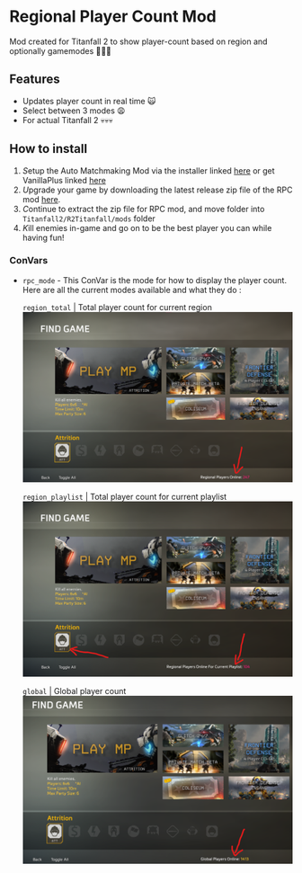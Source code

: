 # Regional Player Count Mod
Mod created for Titanfall 2 to show player-count based on region and optionally gamemodes 🥵💦💦

## Features
- Updates player count in real time 🙀
- Select between 3 modes 😩
- For actual Titanfall 2 💀💀💀

## How to install
1. *S*etup the Auto Matchmaking Mod via the installer linked [here](https://github.com/Titanfall2-T/AutoMatchmakingMod/releases/latest) or get VanillaPlus linked [here](https://northstar.thunderstore.io/package/NanohmProtogen/VanillaPlus/)
2. *U*pgrade your game by downloading the latest release zip file of the RPC mod [here](https://github.com/Titanfall2-T/Regional-Player-Count/releases/latest).
3. *C*ontinue to extract the zip file for RPC mod, and move folder into `Titanfall2/R2Titanfall/mods` folder
4. *K*ill enemies in-game and go on to be the best player you can while having fun!

### ConVars

- `rpc_mode` - This ConVar is the mode for how to display the player count. Here are all the current modes available and what they do : 

    `region_total` | Total player count for current region
    ![RPC Region Total Example](/RPC_region_total_example.png)

    `region_playlist` | Total player count for current playlist
    ![RPC Region Total Example](/RPC_region_playlist_example_1.png)
  
    `global` | Global player count
    ![RPC Region Total Example](/RPC_global_example.png)

